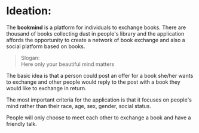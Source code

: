 # Ideation:
The **bookmind** is a platform for individuals to exchange books.
There are thousand of books collecting dust in people's library and the application affords the opportunity to create a network of book exchange and also a social platform based on books.

> Slogan:  
> Here only your beautiful mind matters

The basic idea is that a person could post an offer for a book she/her wants to exchange and other people would reply to the post with a book they would like to exchange in return.

The most important criteria for the application is that it focuses on people's mind rather than their race, age, sex, gender, social status.

People will only choose to meet each other to exchange a book and have a friendly talk.